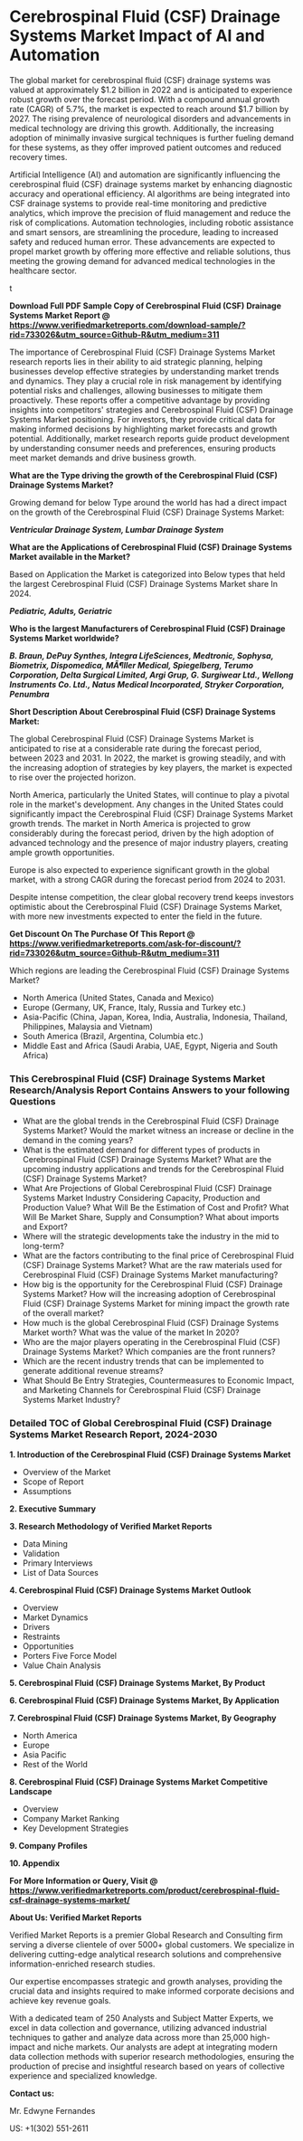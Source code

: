 <meta name="title" content="Global Cerebrospinal Fluid (CSF) Drainage Systems Market Impact of AI and Automation"><meta name="description" content="The global market for cerebrospinal fluid (CSF) drainage systems was valued at approximately $1.2 billion in 2022 and is anticipated to experience robust growth over t"><meta name="title" content="Cerebrospinal Fluid (CSF) Drainage Systems Market Size, Share, Scope, Trends, Growth, Opportunities, Analysis, Forecast"><h1>Cerebrospinal Fluid (CSF) Drainage Systems Market Impact of AI and Automation</h1><p>The global market for cerebrospinal fluid (CSF) drainage systems was valued at approximately $1.2 billion in 2022 and is anticipated to experience robust growth over the forecast period. With a compound annual growth rate (CAGR) of 5.7%, the market is expected to reach around $1.7 billion by 2027. The rising prevalence of neurological disorders and advancements in medical technology are driving this growth. Additionally, the increasing adoption of minimally invasive surgical techniques is further fueling demand for these systems, as they offer improved patient outcomes and reduced recovery times.</p><p>Artificial Intelligence (AI) and automation are significantly influencing the cerebrospinal fluid (CSF) drainage systems market by enhancing diagnostic accuracy and operational efficiency. AI algorithms are being integrated into CSF drainage systems to provide real-time monitoring and predictive analytics, which improve the precision of fluid management and reduce the risk of complications. Automation technologies, including robotic assistance and smart sensors, are streamlining the procedure, leading to increased safety and reduced human error. These advancements are expected to propel market growth by offering more effective and reliable solutions, thus meeting the growing demand for advanced medical technologies in the healthcare sector.</p>t</p><p id="" class=""><strong>Download Full PDF Sample Copy of Cerebrospinal Fluid (CSF) Drainage Systems Market Report @ <a href="https://www.verifiedmarketreports.com/download-sample/?rid=733026&utm_source=Github-R&utm_medium=311" target="_blank">https://www.verifiedmarketreports.com/download-sample/?rid=733026&utm_source=Github-R&utm_medium=311</a></strong></p><p>The importance of&nbsp;Cerebrospinal Fluid (CSF) Drainage Systems Market research reports lies in their ability to aid strategic planning, helping businesses develop effective strategies by understanding market trends and dynamics. They play a crucial role in risk management by identifying potential risks and challenges, allowing businesses to mitigate them proactively. These reports offer a competitive advantage by providing insights into competitors' strategies and Cerebrospinal Fluid (CSF) Drainage Systems Market positioning. For investors, they provide critical data for making informed decisions by highlighting market forecasts and growth potential. Additionally, market research reports guide product development by understanding consumer needs and preferences, ensuring products meet market demands and drive business growth.</p><p><strong>What are the&nbsp;Type driving the growth of the Cerebrospinal Fluid (CSF) Drainage Systems Market?</strong></p><p id="" class="">Growing demand for below Type around the world has had a direct impact on the growth of the Cerebrospinal Fluid (CSF) Drainage Systems Market:</p><em><strong>Ventricular Drainage System, Lumbar Drainage System</strong></em></p><strong>What are the&nbsp;Applications&nbsp;of Cerebrospinal Fluid (CSF) Drainage Systems Market available in the Market?</strong></p><p id="" class="">Based on Application the Market is categorized into Below types that held the largest Cerebrospinal Fluid (CSF) Drainage Systems Market share In 2024.</p><em><strong>Pediatric, Adults, Geriatric</strong></em></p><strong>Who is the largest Manufacturers of Cerebrospinal Fluid (CSF) Drainage Systems Market worldwide?</strong></p><p><em><strong>B. Braun, DePuy Synthes, Integra LifeSciences, Medtronic, Sophysa, Biometrix, Dispomedica, MÃ¶ller Medical, Spiegelberg, Terumo Corporation, Delta Surgical Limited, Argi Grup, G. Surgiwear Ltd., Wellong Instruments Co. Ltd., Natus Medical Incorporated, Stryker Corporation, Penumbra</strong></em></p><p id="" class=""><strong>Short Description About Cerebrospinal Fluid (CSF) Drainage Systems Market:</strong></p><p>The global Cerebrospinal Fluid (CSF) Drainage Systems Market is anticipated to rise at a considerable rate during the forecast period, between 2023 and 2031. In 2022, the market is growing steadily, and with the increasing adoption of strategies by key players, the market is expected to rise over the projected horizon.</p><p>North America, particularly the United States, will continue to play a pivotal role in the market's development. Any changes in the United States could significantly impact the Cerebrospinal Fluid (CSF) Drainage Systems Market growth trends. The market in North America is projected to grow considerably during the forecast period, driven by the high adoption of advanced technology and the presence of major industry players, creating ample growth opportunities.</p><p>Europe is also expected to experience significant growth in the global market, with a strong CAGR during the forecast period from 2024 to 2031.</p><p>Despite intense competition, the clear global recovery trend keeps investors optimistic about the Cerebrospinal Fluid (CSF) Drainage Systems Market, with more new investments expected to enter the field in the future.</p><p id="" class=""><strong>Get Discount On The Purchase Of This Report @ <a href="https://www.verifiedmarketreports.com/ask-for-discount/?rid=733026&utm_source=Github-R&utm_medium=311" target="_blank">https://www.verifiedmarketreports.com/ask-for-discount/?rid=733026&utm_source=Github-R&utm_medium=311</a></strong></p>Which regions are leading the Cerebrospinal Fluid (CSF) Drainage Systems Market?</p><ul><li>North America (United States, Canada and Mexico)</li><li>Europe (Germany, UK, France, Italy, Russia and Turkey etc.)</li><li>Asia-Pacific (China, Japan, Korea, India, Australia, Indonesia, Thailand, Philippines, Malaysia and Vietnam)</li><li>South America (Brazil, Argentina, Columbia etc.)</li><li>Middle East and Africa (Saudi Arabia, UAE, Egypt, Nigeria and South Africa)</li></ul><h3 id="" class="">This Cerebrospinal Fluid (CSF) Drainage Systems Market Research/Analysis Report Contains Answers to your following Questions</h3><ul><li>What are the global trends in the Cerebrospinal Fluid (CSF) Drainage Systems Market? Would the market witness an increase or decline in the demand in the coming years?</li><li>What is the estimated demand for different types of products in Cerebrospinal Fluid (CSF) Drainage Systems Market? What are the upcoming industry applications and trends for the Cerebrospinal Fluid (CSF) Drainage Systems Market?</li><li>What Are Projections of Global Cerebrospinal Fluid (CSF) Drainage Systems Market Industry Considering Capacity, Production and Production Value? What Will Be the Estimation of Cost and Profit? What Will Be Market Share, Supply and Consumption? What about imports and Export?</li><li>Where will the strategic developments take the industry in the mid to long-term?</li><li>What are the factors contributing to the final price of Cerebrospinal Fluid (CSF) Drainage Systems Market? What are the raw materials used for Cerebrospinal Fluid (CSF) Drainage Systems Market manufacturing?</li><li>How big is the opportunity for the Cerebrospinal Fluid (CSF) Drainage Systems Market? How will the increasing adoption of Cerebrospinal Fluid (CSF) Drainage Systems Market for mining impact the growth rate of the overall market?</li><li>How much is the global Cerebrospinal Fluid (CSF) Drainage Systems Market worth? What was the value of the market In 2020?</li><li>Who are the major players operating in the Cerebrospinal Fluid (CSF) Drainage Systems Market? Which companies are the front runners?</li><li>Which are the recent industry trends that can be implemented to generate additional revenue streams?</li><li>What Should Be Entry Strategies, Countermeasures to Economic Impact, and Marketing Channels for Cerebrospinal Fluid (CSF) Drainage Systems Market Industry?</li></ul><h3 id="" class="">Detailed TOC of Global Cerebrospinal Fluid (CSF) Drainage Systems Market Research Report, 2024-2030</h3><p id="" class=""><strong>1. Introduction of the Cerebrospinal Fluid (CSF) Drainage Systems Market</strong></p><ul><li>Overview of the Market</li><li>Scope of Report</li><li>Assumptions</li></ul><p id="" class=""><strong>2. Executive Summary</strong></p><p id="" class=""><strong>3. Research Methodology of Verified Market Reports</strong></p><ul><li>Data Mining</li><li>Validation</li><li>Primary Interviews</li><li>List of Data Sources</li></ul><p id="" class=""><strong>4. Cerebrospinal Fluid (CSF) Drainage Systems Market Outlook</strong></p><ul><li>Overview</li><li>Market Dynamics</li><li>Drivers</li><li>Restraints</li><li>Opportunities</li><li>Porters Five Force Model</li><li>Value Chain Analysis</li></ul><p id="" class=""><strong>5. Cerebrospinal Fluid (CSF) Drainage Systems Market, By Product</strong></p><p id="" class=""><strong>6. Cerebrospinal Fluid (CSF) Drainage Systems Market, By Application</strong></p><p id="" class=""><strong>7. Cerebrospinal Fluid (CSF) Drainage Systems Market, By Geography</strong></p><ul><li>North America</li><li>Europe</li><li>Asia Pacific</li><li>Rest of the World</li></ul><p id="" class=""><strong>8. Cerebrospinal Fluid (CSF) Drainage Systems Market Competitive Landscape</strong></p><ul><li>Overview</li><li>Company Market Ranking</li><li>Key Development Strategies</li></ul><p id="" class=""><strong>9. Company Profiles</strong></p><p id="" class=""><strong>10. Appendix</strong></p><p id="" class=""><strong>For More Information or Query, Visit @ <a href="https://www.verifiedmarketreports.com/product/cerebrospinal-fluid-csf-drainage-systems-market/" target="_blank">https://www.verifiedmarketreports.com/product/cerebrospinal-fluid-csf-drainage-systems-market/</a></strong></p><p id="" class=""><strong>About Us: Verified Market Reports</strong></p><p id="" class="">Verified Market Reports is a premier Global Research and Consulting firm serving a diverse clientele of over 5000+ global customers. We specialize in delivering cutting-edge analytical research solutions and comprehensive information-enriched research studies.</p><p id="" class="">Our expertise encompasses strategic and growth analyses, providing the crucial data and insights required to make informed corporate decisions and achieve key revenue goals.</p><p id="" class="">With a dedicated team of 250 Analysts and Subject Matter Experts, we excel in data collection and governance, utilizing advanced industrial techniques to gather and analyze data across more than 25,000 high-impact and niche markets. Our analysts are adept at integrating modern data collection methods with superior research methodologies, ensuring the production of precise and insightful research based on years of collective experience and specialized knowledge.</p><p id="" class=""><strong>Contact us:</strong></p><p id="" class="">Mr. Edwyne Fernandes</p><p id="" class="">US: +1(302) 551-2611</p>
